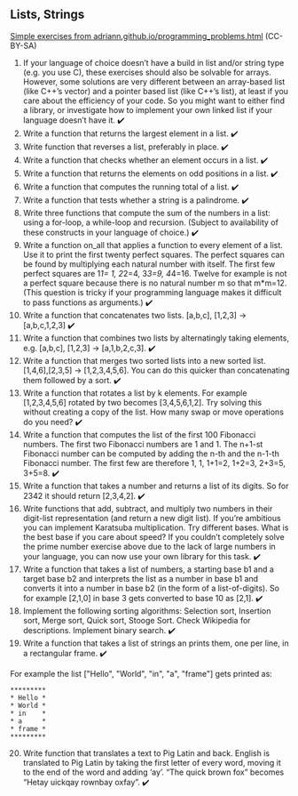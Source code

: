 ## Lists, Strings
[Simple exercises from adriann.github.io/programming_problems.html](https://adriann.github.io/programming_problems.html) (CC-BY-SA)

1. If your language of choice doesn’t have a build in list and/or string type (e.g. you use C), these exercises should also be solvable for arrays. However, some solutions are very different between an array-based list (like C++’s vector) and a pointer based list (like C++’s list), at least if you care about the efficiency of your code. So you might want to either find a library, or investigate how to implement your own linked list if your language doesn’t have it. ✔️
2. Write a function that returns the largest element in a list. ✔️
3. Write function that reverses a list, preferably in place. ✔️
4. Write a function that checks whether an element occurs in a list. ✔️
5. Write a function that returns the elements on odd positions in a list. ✔️
6. Write a function that computes the running total of a list. ✔️
7. Write a function that tests whether a string is a palindrome. ✔️
8. Write three functions that compute the sum of the numbers in a list: using a for-loop, a while-loop and recursion. (Subject to availability of these constructs in your language of choice.) ✔️
9. Write a function on_all that applies a function to every element of a list. Use it to print the first twenty perfect squares. The perfect squares can be found by multiplying each natural number with itself. The first few perfect squares are 1*1= 1, 2*2=4, 3*3=9, 4*4=16. Twelve for example is not a perfect square because there is no natural number m so that m*m=12. (This question is tricky if your programming language makes it difficult to pass functions as arguments.) ✔️
10. Write a function that concatenates two lists. [a,b,c], [1,2,3] → [a,b,c,1,2,3] ✔️
11. Write a function that combines two lists by alternatingly taking elements, e.g. [a,b,c], [1,2,3] → [a,1,b,2,c,3]. ✔️
12. Write a function that merges two sorted lists into a new sorted list. [1,4,6],[2,3,5] → [1,2,3,4,5,6]. You can do this quicker than concatenating them followed by a sort. ✔️
13. Write a function that rotates a list by k elements. For example [1,2,3,4,5,6] rotated by two becomes [3,4,5,6,1,2]. Try solving this without creating a copy of the list. How many swap or move operations do you need? ✔️
14. Write a function that computes the list of the first 100 Fibonacci numbers. The first two Fibonacci numbers are 1 and 1. The n+1-st Fibonacci number can be computed by adding the n-th and the n-1-th Fibonacci number. The first few are therefore 1, 1, 1+1=2, 1+2=3, 2+3=5, 3+5=8. ✔️
15. Write a function that takes a number and returns a list of its digits. So for 2342 it should return [2,3,4,2]. ✔️
16. Write functions that add, subtract, and multiply two numbers in their digit-list representation (and return a new digit list). If you’re ambitious you can implement Karatsuba multiplication. Try different bases. What is the best base if you care about speed? If you couldn’t completely solve the prime number exercise above due to the lack of large numbers in your language, you can now use your own library for this task. ✔️
17. Write a function that takes a list of numbers, a starting base b1 and a target base b2 and interprets the list as a number in base b1 and converts it into a number in base b2 (in the form of a list-of-digits). So for example [2,1,0] in base 3 gets converted to base 10 as [2,1]. ✔️
18. Implement the following sorting algorithms: Selection sort, Insertion sort, Merge sort, Quick sort, Stooge Sort. Check Wikipedia for descriptions.
Implement binary search. ✔️
19. Write a function that takes a list of strings an prints them, one per line, in a rectangular frame. ✔️ 

For example the list ["Hello", "World", "in", "a", "frame"] gets printed as: 
```
*********
* Hello *
* World *
* in    *
* a     *
* frame *
*********
```
20. Write function that translates a text to Pig Latin and back. English is translated to Pig Latin by taking the first letter of every word, moving it to the end of the word and adding ‘ay’. “The quick brown fox” becomes “Hetay uickqay rownbay oxfay”. ✔️